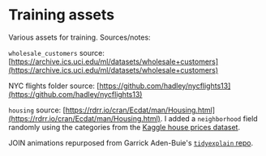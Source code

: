 # Training assets

Various assets for training. Sources/notes:

`wholesale_customers` source: [https://archive.ics.uci.edu/ml/datasets/wholesale+customers](https://archive.ics.uci.edu/ml/datasets/wholesale+customers)

NYC flights folder source: [https://github.com/hadley/nycflights13](https://github.com/hadley/nycflights13)

`housing` source: [https://rdrr.io/cran/Ecdat/man/Housing.html](https://rdrr.io/cran/Ecdat/man/Housing.html). I added a `neighborhood` field randomly using the categories from the [Kaggle house prices dataset](https://www.kaggle.com/c/house-prices-advanced-regression-techniques/data). 

JOIN animations repurposed from Garrick Aden-Buie's [`tidyexplain` repo](https://github.com/gadenbuie/tidyexplain#mutating-joins).
